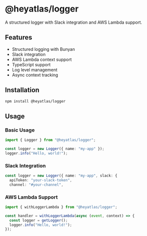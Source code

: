 # @heyatlas/logger

A structured logger with Slack integration and AWS Lambda support.

## Features

- Structured logging with Bunyan
- Slack integration
- AWS Lambda context support
- TypeScript support
- Log level management
- Async context tracking

## Installation

```bash
npm install @heyatlas/logger
```

## Usage

### Basic Usage

```typescript
import { Logger } from "@heyatlas/logger";

const logger = new Logger({ name: "my-app" });
logger.info("Hello, world!");
```

### Slack Integration

```typescript
const logger = new Logger({ name: "my-app", slack: {
  apiToken: "your-slack-token",
  channel: "#your-channel",
```

### AWS Lambda Support

```typescript
import { withLoggerLambda } from "@heyatlas/logger";

const handler = withLoggerLambda(async (event, context) => {
  const logger = getLogger();
  logger.info("Hello, world!");
});
```
